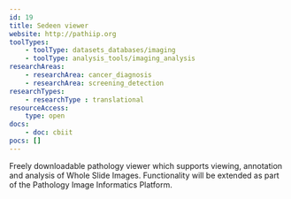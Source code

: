 ```yaml
---
id: 19
title: Sedeen viewer
website: http://pathiip.org
toolTypes:
    - toolType: datasets_databases/imaging
    - toolType: analysis_tools/imaging_analysis
researchAreas:
    - researchArea: cancer_diagnosis
    - researchArea: screening_detection
researchTypes:
    - researchType : translational
resourceAccess:
    type: open
docs:
    - doc: cbiit
pocs: []        
---
```

Freely downloadable pathology viewer which supports viewing, annotation and analysis of Whole Slide Images. Functionality will be extended as part of the Pathology Image Informatics Platform.
